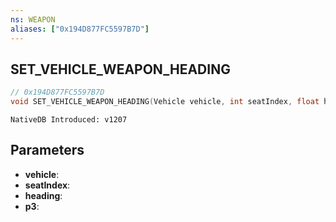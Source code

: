 ```yaml
---
ns: WEAPON
aliases: ["0x194D877FC5597B7D"]
---
```

## SET_VEHICLE_WEAPON_HEADING

```c
// 0x194D877FC5597B7D
void SET_VEHICLE_WEAPON_HEADING(Vehicle vehicle, int seatIndex, float heading, BOOL p3);
```

```
NativeDB Introduced: v1207
```

## Parameters
* **vehicle**:
* **seatIndex**:
* **heading**:
* **p3**:
